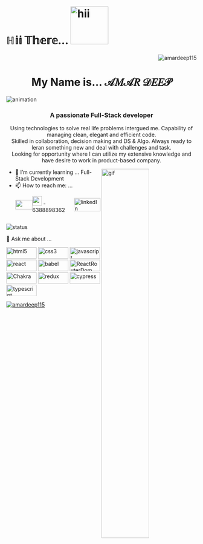 # <h1 align="left">ℍ𝕚𝕚 𝕋𝕙𝕖𝕣𝕖... <img style="width:100px" src="https://media2.giphy.com/media/B6ks3eTSxhk4EvABa6/giphy.gif?cid=6c09b95277fbbaccc8a36f525bd574eb475f52e5eed9230a&rid=giphy.gif&ct=s" alt="hii"/> </h1>  <p align="right"> <img src="https://komarev.com/ghpvc/?username=amardeep115&label=Profile%20views&color=0e75b6&style=flat" alt="amardeep115" /> </p>
<h1 align="center" font-style="copperplate,papyrus">My Name is... 𝒜𝑀𝒜𝑅 𝒟𝐸𝐸𝒫</h1>
<img src="https://readme-typing-svg.demolab.com/?lines=1200.plus+hrs+coding;100.plus+hrs+soft+skill+development;80.plus+mini+projects;300.plus+hrs+Data+Structure+&+Algo.;5.plus+projects!&font=Fira%20Code&center=true&width=420&height=100&duration=4000&pause=1000&color=F7F7F7%22" alt="animation"/>
<h3 align="center">A passionate Full-Stack developer</h3>

<p align="center">Using technologies to solve real life problems intergued me.
Capability of managing clean, elegant and efficient code.
       <br/>
Skilled in collaboration, decision making and DS & Algo.
Always ready to leran something new and deal with challenges and task.
       <br/>
Looking for opportunity where I can utilize my extensive knowledge and have desire to work in product-based company.</p>

<img align="right" src="https://blog.uniecampus.it/wp-content/uploads/2021/07/shutterstock_1449924503.png" style="width:50%;height:50%" alt="gif"/>

- 🌱 I’m currently learning ... Full-Stack Development
- 📫 How to reach me: ...
       <div style="display:flex;align-items: center">
         <p align="left"> <a style="color:white;margin-top:-20px" href="https://mail.google.com/mail/?view=cm&fs=1&tf=1&to=amar1998deep@gmail.com" target="_blank"><img src="https://encrypted-tbn0.gstatic.com/images?q=tbn:ANd9GcQ0PURIZXoMV9LaHfVdJ9HxHMQTPa9bT4sgwg&usqp=CAU" alt="Email" height="25" width="45" /></a></p>
        <p align="left"> <img src="https://encrypted-tbn0.gstatic.com/images?q=tbn:ANd9GcS6tv7aNTiXll-DQhe8e7EvzAfaRnb3-KuVJQ&usqp=CAU" alt="mobile" height="25" width="25"> - 6388898362 </p>
         <p align="left">
             <a href="https://linkedin.com/in/amar-deep-8359aa246/"><img align="center" src="https://encrypted-tbn0.gstatic.com/images?q=tbn:ANd9GcTKSiEsPKQAUEEk7kmEy1Rb7YotukM86O286A&usqp=CAU" alt="linkedIn" height="35" width="70" /></a>
       </p>
       
       
       
<!--        <img src="https://github-readme-stats.vercel.app/api?username=AMARDEEP115&show_icons=true&locale=en" alt="status"/> -->


<div width="100%">
       <img src="https://github-readme-stats.vercel.app/api?username=AMARDEEP115&show_icons=true&locale=en" alt="status" marginTop="30px"/>
       <p>💬 Ask me about ...</p>
       <p align="left">
              <img src="https://camo.githubusercontent.com/90b284b4f542180aeb3bfa244cf0a86d451f9ebc95f9cffe71dc8f73da41b7a7/68747470733a2f2f696d672e736869656c64732e696f2f62616467652f68746d6c352d2532334533344632362e7376673f7374796c653d706c6173746963266c6f676f3d68746d6c35266c6f676f436f6c6f723d7768697465" alt="html5" width="80" height="30"/>
              <img src="https://camo.githubusercontent.com/57909719a287181a7ed571f0df7fec7bf5b51a0833eb85bdac822f2184984edd/68747470733a2f2f696d672e736869656c64732e696f2f62616467652f637373332d2532333135373242362e7376673f7374796c653d706c6173746963266c6f676f3d63737333266c6f676f436f6c6f723d7768697465" alt="css3" width="80" height="30"/>
              <img src="https://camo.githubusercontent.com/6d3b128cd950dff725d5caed37ed86c4039eeec0a861332bd2bc7a73fac74fd1/68747470733a2f2f696d672e736869656c64732e696f2f62616467652f6a6176617363726970742d2532333332333333302e7376673f7374796c653d706c6173746963266c6f676f3d6a617661736372697074266c6f676f436f6c6f723d253233463744463145" alt="javascript" width="80" height="30"/>
              <img src="https://camo.githubusercontent.com/c24c3c3c0cafb16a5c973c7dc9d4d5292f9db2d3ae78d51609ebabe38c6cea7d/68747470733a2f2f696d672e736869656c64732e696f2f62616467652f72656163742d2532333230323332612e7376673f7374796c653d706c6173746963266c6f676f3d7265616374266c6f676f436f6c6f723d253233363144414642" alt="react" width="80" height="30"/>
              <img src="https://camo.githubusercontent.com/f73cfed2f02962ee0d0aea3ed4e838cd46db1a3c5b512b42deeb5f670b18e420/68747470733a2f2f696d672e736869656c64732e696f2f62616467652f426162656c2d4639444333653f7374796c653d706c6173746963266c6f676f3d626162656c266c6f676f436f6c6f723d626c61636b" alt="babel" width="80" height="30"/>
              <img src="https://camo.githubusercontent.com/8f7b007f073a76331f9b05c26fc663dde8733453ef70420f66f4f6eaba3ff0b2/68747470733a2f2f696d672e736869656c64732e696f2f62616467652f52656163745f526f757465722d4341343234353f7374796c653d706c6173746963266c6f676f3d72656163742d726f75746572266c6f676f436f6c6f723d7768697465" alt="ReactRouterDom" width="80" height="30"/>
              <img src="https://camo.githubusercontent.com/f4485f07b513b56508b02ff2951b458fd7b20e591b687d5389880fc02a7ca676/68747470733a2f2f696d672e736869656c64732e696f2f62616467652f6368616b72612d2532333445443143352e7376673f7374796c653d706c6173746963266c6f676f3d6368616b72617569266c6f676f436f6c6f723d7768697465" alt="Chakra" width="80" height="30"/>
              <img src="https://camo.githubusercontent.com/0bca0394e8f5de954ae44319392e62c8739c9ebce512d5550bffba8e96a19b2c/68747470733a2f2f696d672e736869656c64732e696f2f62616467652f72656475782d2532333539336438382e7376673f7374796c653d706c6173746963266c6f676f3d7265647578266c6f676f436f6c6f723d7768697465" alt="redux" width="80" height="30"/>
              <img src="https://camo.githubusercontent.com/b20cbcf5f39fdc2e7afd094498b2889f9e136d7b2cfc8ac535094905f35fdcce/68747470733a2f2f696d672e736869656c64732e696f2f62616467652f637970726573732d2532333465613934622e7376673f7374796c653d706c6173746963266c6f676f3d63797072657373266c6f676f436f6c6f723d626c61636b" alt="cypress" width="80" height="30"/>
              <img src="https://camo.githubusercontent.com/4093ce6534beb6830ca85c2e7566f1456aa5454405a425a6d94f6505ff3a2de1/68747470733a2f2f696d672e736869656c64732e696f2f62616467652f747970657363726970742d2532333030374143432e7376673f7374796c653d706c6173746963266c6f676f3d74797065736372697074266c6f676f436f6c6f723d7768697465" alt="typescript" width="80" height="30"/>
       </p>
 </div> <p align="left"> <a href="https://github.com/ryo-ma/github-profile-trophy"><img src="https://github-profile-trophy.vercel.app/?username=amardeep115" alt="amardeep115" /></a> </p>
       
<!--
**AMARDEEP115/AMARDEEP115** is a ✨ _special_ ✨ repository because its `README.md` (this file) appears on your GitHub profile.

Here are some ideas to get you started:

- 🔭 I’m currently working on ...
- 🌱 I’m currently learning ... Full-Stack Development
- 👯 I’m looking to collaborate on ...
- 🤔 I’m looking for help with ...
- 💬 Ask me about ... HTML | CSS | JavaScript | React JS | Redux
- 📫 How to reach me: ... amar1998deep@gmail.com
- 😄 Pronouns: ...
- ⚡ Fun fact: ... I'm good at guessing
-->
